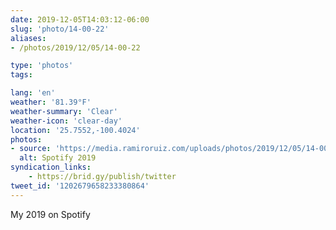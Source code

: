```yaml
---
date: 2019-12-05T14:03:12-06:00
slug: 'photo/14-00-22'
aliases:
- /photos/2019/12/05/14-00-22

type: 'photos'
tags:

lang: 'en'
weather: '81.39°F'
weather-summary: 'Clear'
weather-icon: 'clear-day'
location: '25.7552,-100.4024'
photos:
- source: 'https://media.ramiroruiz.com/uploads/photos/2019/12/05/14-00-22/spotify-2019.jpeg'
  alt: Spotify 2019
syndication_links:
    - https://brid.gy/publish/twitter
tweet_id: '1202679658233380864'
---
```

My 2019 on Spotify
